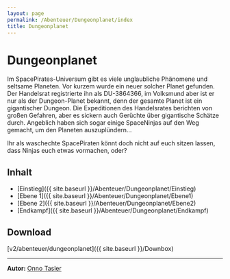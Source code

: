 ```yaml
---
layout: page
permalink: /Abenteuer/Dungeonplanet/index
title: Dungeonplanet
---
```


# Dungeonplanet

Im SpacePirates-Universum gibt es viele unglaubliche Phänomene und seltsame Planeten. Vor kurzem wurde ein neuer solcher Planet gefunden. Der Handelsrat registrierte ihn als DU-3864366, im Volksmund aber ist er nur als der Dungeon-Planet bekannt, denn der gesamte Planet ist ein gigantischer Dungeon. Die Expeditionen des Handelsrates berichten von großen Gefahren, aber es sickern auch Gerüchte über gigantische Schätze durch. Angeblich haben sich sogar einige SpaceNinjas auf den Weg gemacht, um den Planeten auszuplündern…

Ihr als waschechte SpacePiraten könnt doch nicht auf euch sitzen lassen, dass Ninjas euch etwas vormachen, oder?

## Inhalt

- [Einstieg]({{ site.baseurl }}/Abenteuer/Dungeonplanet/Einstieg)
- [Ebene 1]({{ site.baseurl }}/Abenteuer/Dungeonplanet/Ebene1)
- [Ebene 2]({{ site.baseurl }}/Abenteuer/Dungeonplanet/Ebene2)
- [Endkampf]({{ site.baseurl }}/Abenteuer/Dungeonplanet/Endkampf)

## Download

[v2/abenteuer/dungeonplanet]({{ site.baseurl }}/Downbox)

***
**Autor:** [Onno Tasler](https://belchion.rsp-blogs.de/)

